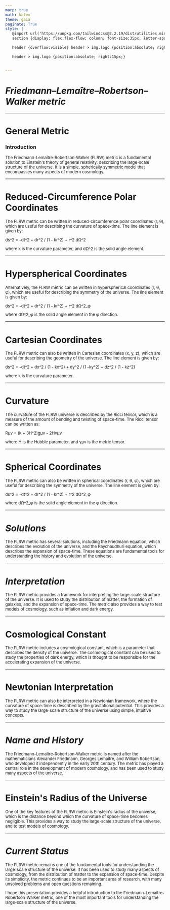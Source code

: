 ```yaml
---
marp: true
math: katex
theme: gaia
paginate: True
style: |
   @import url('https://unpkg.com/tailwindcss@2.2.19/dist/utilities.min.css');
   section {display: flex;flex-flow: column; font-size:35px; letter-spacing:1.4px;}

   header {overflow:visible} header > img.logo {position:absolute; right:15px;}

   header > img.logo {position:absolute; right:15px;}


---
```

<!-- backgroundColor: white -->
<!-- _class: lead -->

 # _Friedmann–Lemaître–Robertson–Walker metric_

---
<style scoped>p,li {font-size:0.92em}</style>

 # General Metric

### Introduction

The Friedmann-Lemaître-Robertson-Walker (FLRW) metric is a fundamental solution to Einstein's theory of general relativity, describing the large-scale structure of the universe. It is a simple, spherically symmetric model that encompasses many aspects of modern cosmology.


---
<style scoped>p,li {font-size:0.88em}</style>

 # Reduced-Circumference Polar Coordinates

The FLRW metric can be written in reduced-circumference polar coordinates (r, θ), which are useful for describing the curvature of space-time. The line element is given by:

ds^2 = -dt^2 + dr^2 / (1 - kr^2) + r^2 dΩ^2

where k is the curvature parameter, and dΩ^2 is the solid angle element.


---
<style scoped>p,li {font-size:0.88em}</style>

 # Hyperspherical Coordinates


Alternatively, the FLRW metric can be written in hyperspherical coordinates (r, θ, φ), which are useful for describing the symmetry of the universe. The line element is given by:

ds^2 = -dt^2 + dr^2 / (1 - kr^2) + r^2 dΩ^2_φ

where dΩ^2_φ is the solid angle element in the φ direction.

---
<style scoped>p,li {font-size:0.88em}</style>

 # Cartesian Coordinates


The FLRW metric can also be written in Cartesian coordinates (x, y, z), which are useful for describing the geometry of the universe. The line element is given by:

ds^2 = -dt^2 + dx^2 / (1 - kx^2) + dy^2 / (1 -ky^2) + dz^2 / (1 - kz^2)

where k is the curvature parameter.

---
<style scoped>p,li {font-size:0.88em}</style>

 # Curvature


The curvature of the FLRW universe is described by the Ricci tensor, which is a measure of the amount of bending and twisting of space-time. The Ricci tensor can be written as:

Rμν = (k + 3H^2)gμν - 2Hγμν

where H is the Hubble parameter, and γμν is the metric tensor.

---
<style scoped>p,li {font-size:0.88em}</style>

 # **Spherical Coordinates**

The FLRW metric can also be written in spherical coordinates (r, θ, φ), which are useful for describing the symmetry of the universe. The line element is given by:

ds^2 = -dt^2 + dr^2 / (1 - kr^2) + r^2 dΩ^2_φ

where dΩ^2_φ is the solid angle element in the φ direction.


---
<style scoped>p,li {font-size:0.96em}</style>

 # _Solutions_


The FLRW metric has several solutions, including the Friedmann equation, which describes the evolution of the universe, and the Raychaudhuri equation, which describes the expansion of space-time. These equations are fundamental tools for understanding the history and evolution of the universe.

---
<style scoped>p,li {font-size:0.96em}</style>

 # _Interpretation_


The FLRW metric provides a framework for interpreting the large-scale structure of the universe. It is used to study the distribution of matter, the formation of galaxies, and the expansion of space-time. The metric also provides a way to test models of cosmology, such as inflation and dark energy.

---
<style scoped>p,li {font-size:0.96em}</style>

 # **Cosmological Constant**


The FLRW metric includes a cosmological constant, which is a parameter that describes the density of the universe. The cosmological constant can be used to study the properties of dark energy, which is thought to be responsible for the accelerating expansion of the universe.

---
<style scoped>p,li {font-size:0.96em}</style>

 # Newtonian Interpretation


The FLRW metric can also be interpreted in a Newtonian framework, where the curvature of space-time is described by the gravitational potential. This provides a way to study the large-scale structure of the universe using simple, intuitive concepts.

---
<style scoped>p,li {font-size:0.96em}</style>

 # _Name and History_


The Friedmann-Lemaître-Robertson-Walker metric is named after the mathematicians Alexander Friedmann, Georges Lemaître, and William Robertson, who developed it independently in the early 20th century. The metric has played a central role in the development of modern cosmology, and has been used to study many aspects of the universe.

---
<style scoped>p,li {font-size:0.96em}</style>

 # Einstein's Radius of the Universe


One of the key features of the FLRW metric is Einstein's radius of the universe, which is the distance beyond which the curvature of space-time becomes negligible. This provides a way to study the large-scale structure of the universe, and to test models of cosmology.

---
<style scoped>p,li {font-size:0.92em}</style>

 # _Current Status_

The FLRW metric remains one of the fundamental tools for understanding the large-scale structure of the universe. It has been used to study many aspects of cosmology, from the distribution of matter to the expansion of space-time. Despite its simplicity, the metric continues to be an important area of research, with many unsolved problems and open questions remaining.

I hope this presentation provides a helpful introduction to the Friedmann-Lemaître-Robertson-Walker metric, one of the most important tools for understanding the large-scale structure of the universe.
